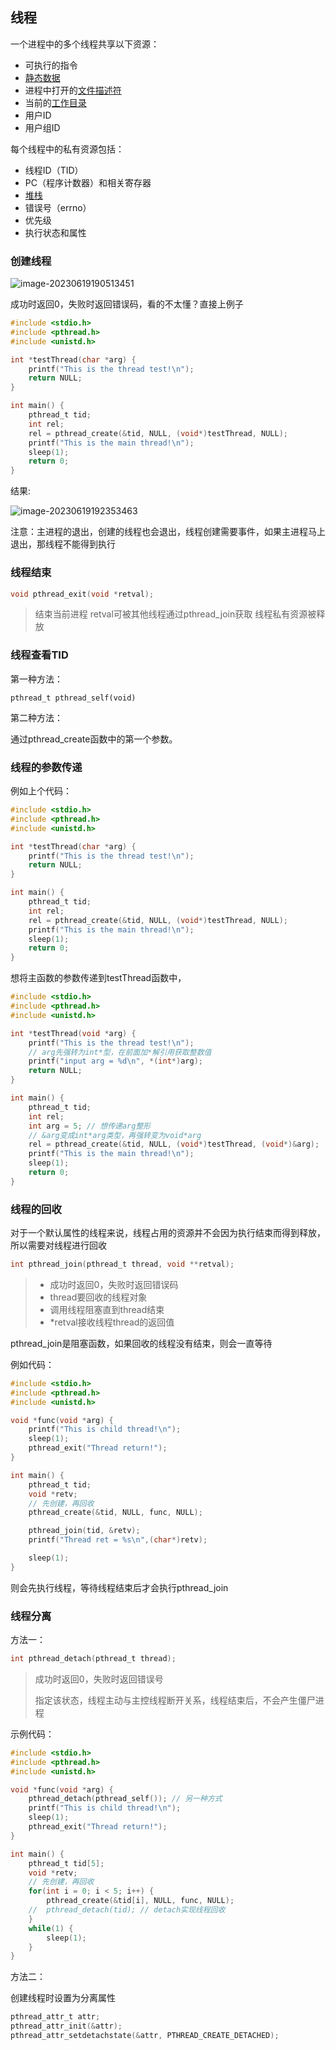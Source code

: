 ## 线程

一个进程中的多个线程共享以下资源：

- 可执行的指令
- <u>静态数据</u>
- 进程中打开的<u>文件描述符</u>
- 当前的<u>工作目录</u>
- 用户ID
- 用户组ID

每个线程中的私有资源包括：

- 线程ID（TID）
- PC（程序计数器）和相关寄存器
- <u>堆栈</u>
- 错误号（errno）
- 优先级
- 执行状态和属性

### 创建线程

![image-20230619190513451](https://github.com/Scholar618/Learning_Notes/blob/main/Linux/image_20230619190513451.png)

成功时返回0，失败时返回错误码，看的不太懂？直接上例子

```c
#include <stdio.h>
#include <pthread.h>
#include <unistd.h>

int *testThread(char *arg) {
    printf("This is the thread test!\n");
    return NULL;
}

int main() {
    pthread_t tid;
    int rel;
    rel = pthread_create(&tid, NULL, (void*)testThread, NULL);
    printf("This is the main thread!\n");
    sleep(1);
    return 0;
}

```

结果:

![image-20230619192353463](https://github.com/Scholar618/Learning_Notes/blob/main/Linux/image_20230619165043509.png)

注意：主进程的退出，创建的线程也会退出，线程创建需要事件，如果主进程马上退出，那线程不能得到执行

### 线程结束

```c
void pthread_exit(void *retval);
```

> 结束当前进程
> retval可被其他线程通过pthread_join获取
> 线程私有资源被释放

### 线程查看TID

第一种方法：

```
pthread_t pthread_self(void)
```

第二种方法：

通过pthread_create函数中的第一个参数。

### 线程的参数传递

例如上个代码：

```c
#include <stdio.h>
#include <pthread.h>
#include <unistd.h>

int *testThread(char *arg) {
    printf("This is the thread test!\n");
    return NULL;
}

int main() {
    pthread_t tid;
    int rel;
    rel = pthread_create(&tid, NULL, (void*)testThread, NULL);
    printf("This is the main thread!\n");
    sleep(1);
    return 0;
}

```

想将主函数的参数传递到testThread函数中，

```c
#include <stdio.h>
#include <pthread.h>
#include <unistd.h>

int *testThread(void *arg) {
    printf("This is the thread test!\n");
    // arg先强转为int*型，在前面加*解引用获取整数值
    printf("input arg = %d\n", *(int*)arg);
    return NULL;
}

int main() {
    pthread_t tid;
    int rel;
    int arg = 5; // 想传递arg整形
    // &arg变成int*arg类型，再强转变为void*arg
    rel = pthread_create(&tid, NULL, (void*)testThread, (void*)&arg);
    printf("This is the main thread!\n");
    sleep(1);
    return 0;
}

```

### 线程的回收

对于一个默认属性的线程来说，线程占用的资源并不会因为执行结束而得到释放，所以需要对线程进行回收

```c
int pthread_join(pthread_t thread, void **retval);
```

> - 成功时返回0，失败时返回错误码
> - thread要回收的线程对象
> - 调用线程阻塞直到thread结束
> - *retval接收线程thread的返回值

pthread_join是阻塞函数，如果回收的线程没有结束，则会一直等待

例如代码：

```c
#include <stdio.h>
#include <pthread.h>
#include <unistd.h>

void *func(void *arg) {
    printf("This is child thread!\n");
    sleep(1);
    pthread_exit("Thread return!");
}

int main() {
    pthread_t tid;
    void *retv;
    // 先创建，再回收
    pthread_create(&tid, NULL, func, NULL);

    pthread_join(tid, &retv);
    printf("Thread ret = %s\n",(char*)retv);

    sleep(1);
}
```

则会先执行线程，等待线程结束后才会执行pthread_join

### 线程分离

方法一：

```c
int pthread_detach(pthread_t thread);
```

> 成功时返回0，失败时返回错误号
>
> 指定该状态，线程主动与主控线程断开关系，线程结束后，不会产生僵尸进程

示例代码：

```c
#include <stdio.h>
#include <pthread.h>
#include <unistd.h>

void *func(void *arg) {
    pthread_detach(pthread_self()); // 另一种方式
    printf("This is child thread!\n");
    sleep(1);
    pthread_exit("Thread return!");
}

int main() {
    pthread_t tid[5];
    void *retv;
    // 先创建，再回收
    for(int i = 0; i < 5; i++) {
        pthread_create(&tid[i], NULL, func, NULL);
    //  pthread_detach(tid); // detach实现线程回收
    }
    while(1) {
        sleep(1);
    }
}
```

方法二：

创建线程时设置为分离属性

```c
pthread_attr_t attr;
pthread_attr_init(&attr);
pthread_attr_setdetachstate(&attr, PTHREAD_CREATE_DETACHED);
```

